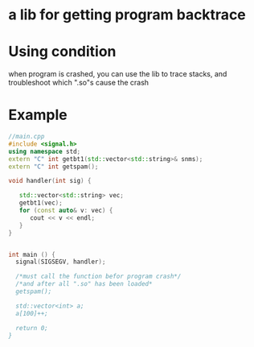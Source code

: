 # a lib for getting program backtrace


# Using condition

when program is crashed, you can use the lib to trace stacks, and troubleshoot which ".so"s cause the crash


# Example

```c++
//main.cpp 
#include <signal.h>
using namespace std;
extern "C" int getbt1(std::vector<std::string>& snms);
extern "C" int getspam();

void handler(int sig) {

   std::vector<std::string> vec;
   getbt1(vec);
   for (const auto& v: vec) {
      cout << v << endl;
   }
}


int main () {
  signal(SIGSEGV, handler);

  /*must call the function befor program crash*/
  /*and after all ".so" has been loaded*
  getspam();

  std::vector<int> a;
  a[100]++;

  return 0;
}
```
